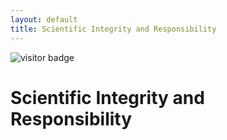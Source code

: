 ```yaml
---
layout: default
title: Scientific Integrity and Responsibility
---
```


<img src="https://visitor-badge.laobi.icu/badge?page_id=labonom.github.io/sources/Scientific_Integrity_and_Responsibility.html" alt="visitor badge"/>

# Scientific Integrity and Responsibility
